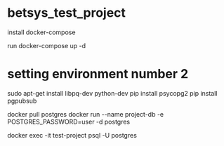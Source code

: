 # betsys_test_project

install docker-compose

run docker-compose up -d

# setting environment number 2 
sudo apt-get install libpq-dev python-dev
pip install psycopg2
pip install pgpubsub

docker pull postgres
docker run --name project-db -e POSTGRES_PASSWORD=user -d postgres

docker exec -it test-project psql -U postgres


